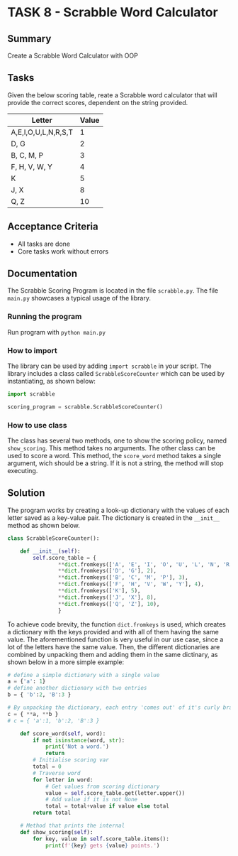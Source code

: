 # TASK 8 - Scrabble Word Calculator

## Summary
Create a Scrabble Word Calculator with OOP

## Tasks
Given the below scoring table, reate a Scrabble word calculator that will provide the correct scores, dependent on the string provided.

|Letter | Value |
| --- | --- |
|A,E,I,O,U,L,N,R,S,T | 1|
|D, G | 2|
|B, C, M, P | 3 |
|F, H, V, W, Y | 4|
|K | 5 |
|J, X | 8 |
|Q, Z| 10|


## Acceptance Criteria
- All tasks are done
- Core tasks work without errors

## Documentation
The Scrabble Scoring Program is located in the file `scrabble.py`. The file `main.py` showcases a typical usage of the library.

### Running the program
Run program with `python main.py`

### How to import
The library can be used by adding `import scrabble` in your script. The library includes a class called `ScrabbleScoreCounter` which can be used by instantiating, as shown below:
```python
import scrabble

scoring_program = scrabble.ScrabbleScoreCounter()
```

### How to use class
The class has several two methods, one to show the scoring policy, named `show_scoring`. This method takes no arguments.
The other class can be used to score a word. This method, the `score_word` method takes a single argument, wich should be a string. If it is not a string, the method will stop executing.


## Solution

The program works by creating a look-up dictionary with the values of each letter saved as a key-value pair.
The dictionary is created in the `__init__` method as shown below.

```python
class ScrabbleScoreCounter():

    def __init__(self):
        self.score_table = {
                **dict.fromkeys(['A', 'E', 'I', 'O', 'U', 'L', 'N', 'R', 'S', 'T'], 1),
                **dict.fromkeys(['D', 'G'], 2),
                **dict.fromkeys(['B', 'C', 'M', 'P'], 3),
                **dict.fromkeys(['F', 'H', 'V', 'W', 'Y'], 4),
                **dict.fromkeys(['K'], 5),
                **dict.fromkeys(['J', 'X'], 8),
                **dict.fromkeys(['Q', 'Z'], 10),
                }
```
To achieve code brevity, the function `dict.fromkeys` is used, which creates a dictionary with the keys provided and with all of them having the same value.
The aforementioned function is very useful in our use case, since a lot of the letters have the same value.
Then, the different dictionaries are combined by unpacking them and adding them in the same dictinary, as shown below in a more simple example:

```python
# define a simple dictionary with a single value
a = {'a': 1}
# define another dictionary with two entries
b = { 'b':2, 'B':3 }

# By unpacking the dictionary, each entry 'comes out' of it's curly brackets and can is then recombined with theother entries:
c = { **a, **b }
# c = { 'a':1, 'b':2, 'B':3 }
```

```python
    def score_word(self, word):
        if not isinstance(word, str):
            print('Not a word.')
            return
        # Initialise scoring var
        total = 0
        # Traverse word
        for letter in word:
            # Get values from scoring dictionary
            value = self.score_table.get(letter.upper())
            # Add value if it is not None
            total = total+value if value else total
        return total

    # Method that prints the internal
    def show_scoring(self):
        for key, value in self.score_table.items():
            print(f'{key} gets {value} points.')

```
